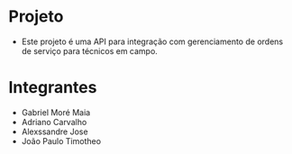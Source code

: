 # Projeto

- Este projeto é uma API para integração com gerenciamento de ordens de serviço para técnicos em campo.

# Integrantes
- Gabriel Moré Maia
- Adriano Carvalho
- Alexssandre Jose
- João Paulo Timotheo
